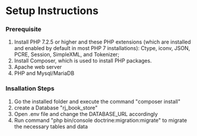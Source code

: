 # Setup Instructions

### Prerequisite

1. Install PHP 7.2.5 or higher and these PHP extensions (which are installed and enabled by default in most PHP 7 installations): Ctype, iconv, JSON, PCRE, Session, SimpleXML, and Tokenizer;
2. Install Composer, which is used to install PHP packages.
3. Apache web server
4. PHP and Mysql/MariaDB

### Insallation Steps
1. Go the installed folder and execute the command "composer install"
2. create a Database "rj_book_store"
3. Open .env file and change the DATABASE_URL accordingly
4. Run command "php bin/console doctrine:migration:migrate" to migrate the necessary tables and data

